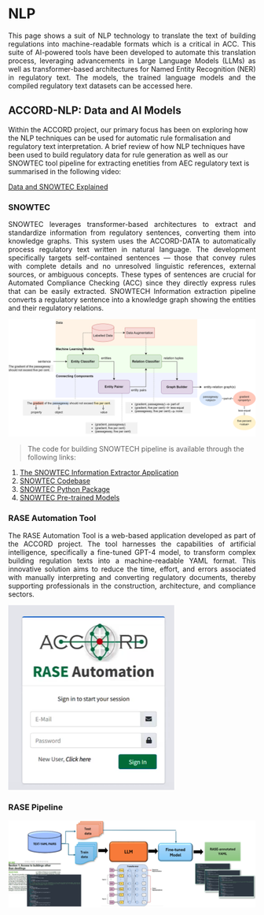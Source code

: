 # NLP

<p style='text-align: justify;'> This page shows a suit of NLP technology to translate the text of building regulations into machine-readable formats which is a critical in ACC. This suite of AI-powered tools have been developed to automate this translation process, leveraging advancements in Large Language Models (LLMs) as well as transformer-based architectures for Named Entity Recognition (NER) in regulatory text. The models, the trained language models and the compiled regulatory text datasets can be accessed here.</p>

## ACCORD-NLP: Data and AI Models

Within the ACCORD project, our primary focus has been on  exploring how the NLP techniques can be used for automatic rule formalisation and regulatory text interpretation. A brief review of how NLP techniques have been used to build regulatory data for rule generation as well as our SNOWTEC tool pipeline for extracting enetities from AEC regulatory text is summarised in the following video:

[Data and SNOWTEC Explained](https://tinyurl.com/2s3c24jd)

### SNOWTEC

<p style='text-align: justify;'> SNOWTEC leverages transformer-based architectures to extract and standardize information from regulatory sentences, converting them into knowledge graphs. This system uses the ACCORD-DATA to automatically process regulatory text written in natural language. The development specifically targets self-contained sentences — those that convey rules with complete details and no unresolved linguistic references, external sources, or ambiguous concepts. These types of sentences are crucial for Automated Compliance Checking (ACC) since they directly express rules that can be easily extracted.
SNOWTECH Information extraction pipeline converts a regulatory sentence into a knowledge graph showing the entities and their regulatory relations. </p>

![](./Snowtec.png)
 
> The code for building SNOWTECH pipeline is available through the following links:

1.	[The SNOWTEC Information Extractor Application](https://huggingface.co/spaces/ACCORD-NLP/information-extractor) 
2.	[SNOWTEC Codebase](https://github.com/Accord-Project/accord-nlp)
3.	[SNOWTEC Python Package](https://pypi.org/project/accord-nlp/)
4.	[SNOWTEC Pre-trained Models](https://huggingface.co/ACCORD-NLP)


### RASE Automation Tool

<p style='text-align: justify;'> The RASE Automation Tool is a web-based application developed as part of the ACCORD project. The tool harnesses the capabilities of artificial intelligence, specifically a fine-tuned GPT-4 model, to transform complex building regulation texts into a machine-readable YAML format. This innovative solution aims to reduce the time, effort, and errors associated with manually interpreting and converting regulatory documents, thereby supporting professionals in the construction, architecture, and compliance sectors. </p>



[![Short Video on Rase Automation Tool](./rase_automation.PNG)](./RASE_Automation_Tool.mp4)
### RASE Pipeline

![](./RasePipline.png)
